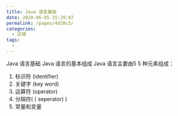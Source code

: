 ```yaml
---
title: Java 语言基础
date: 2020-06-05 15:29:07
permalink: /pages/4d20c5/
categories: 
  - 后端
tags: 
  - 
---
```

Java 语言基础
Java 语言的基本组成
Java 语言主要由5 5 种元素组成：
1. 标识符 (identifier)
2. 关键字 (key word)
3. 运算符 (operator)
4. 分隔符( ( seperator) )
5. 常量和变量